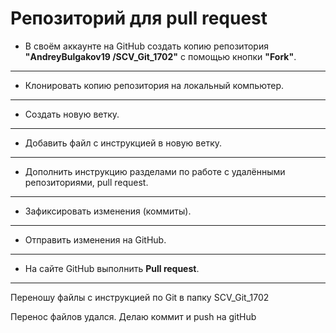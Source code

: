# Репозиторий для **pull request**
* В своём аккаунте на GitHub создать копию репозитория **"AndreyBulgakov19
/SCV_Git_1702"** с помощью кнопки **"Fork"**.
---
* Клонировать копию репозитория на локальный компьютер.
---
* Создать новую ветку.
---
* Добавить файл с инструкцией в новую ветку.
---
* Дополнить инструкцию разделами по работе с удалёнными репозиториями, pull request.
---
* Зафиксировать изменения (коммиты).
---
* Отправить изменения на GitHub.
---
* На сайте GitHub выполнить **Pull request**.
---

Переношу файлы с инструкцией по Git в папку SCV_Git_1702

Перенос файлов удался. Делаю коммит и push на gitHub